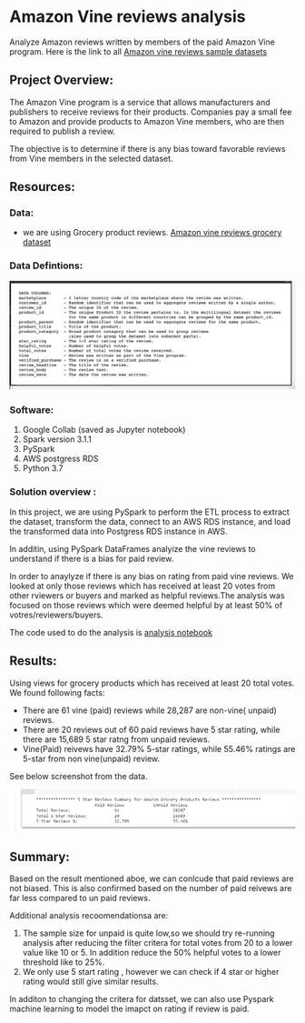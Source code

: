 # Amazon Vine reviews analysis

Analyze Amazon reviews written by members of the paid Amazon Vine program. Here is the link to all [Amazon vine reviews sample datasets](https://s3.amazonaws.com/amazon-reviews-pds/tsv/index.txt)

## Project Overview:
The Amazon Vine program is a service that allows manufacturers and publishers to receive reviews for their products. Companies  pay a small fee to Amazon and provide products to Amazon Vine members, who are then required to publish a review.

The objective is to determine if there is any bias toward favorable reviews from Vine members in the selected dataset.   


## Resources:

### Data:
- we are using Grocery product reviews. 
[Amazon vine reviews grocery dataset](https://s3.amazonaws.com/amazon-reviews-pds/tsv/amazon_reviews_us_Grocery_v1_00.tsv.gz)

### Data Defintions:
![Amazon vine reivews data defintions](Images/Amazon_vine_reviews_data_definition.png)

### Software:
1. Google Collab (saved as Jupyter notebook)
2. Spark version 3.1.1
3. PySpark
4. AWS postgress RDS
5. Python 3.7

### Solution overview : 

In this project, we are using PySpark to perform the ETL process to extract the dataset, transform the data, connect to an AWS RDS instance, and load the transformed data into Postgress RDS instance in AWS. 

In additin, using PySpark DataFrames analyize the vine reviews to understand if there is a bias for paid review.

In order to anaylyze if there is any bias on rating from paid vine reviews. We looked at only those reviews which has received at least 20 votes from other rviewers or buyers and marked as helpful reviews.The analysis was focused on those reviews which were deemed helpful by at least 50% of votres/reviewers/buyers.

The code used to do the analysis is [analysis notebook](Vine_Review_Analysis.ipynb)
## Results:

Using views for grocery products which has received at least 20 total votes. We found following facts:

-   There are 61 vine (paid) reviews while 28,287 are non-vine( unpaid) reviews.
-   There are 20 reviews out of 60 paid reviews have 5 star rating, while there are 15,689 5 star ratng from unpaid reviews.
- Vine(Paid) reivews have 32.79% 5-star ratings, while 55.46% ratings are 5-star from non vine(unpaid) review.

See below screenshot from the data.

![Amazon Grocery Products reviews Summary](Images/Reviews_Summary.png)

## Summary:

Based on the result mentioned aboe, we can conlcude that paid reviews are not biased. This is also confirmed based on the number of paid reivews are far less compared to un paid reviews. 

Additional analysis recoomendationsa are:
1. The sample size for unpaid is quite low,so we should try re-running analysis after reducing the filter critera for total votes from 20 to a lower value like 10 or 5. In addition reduce the 50% helpful votes to a lower threshold like to 25%.
2. We only use 5 start rating , however we can check if 4 star or higher rating would still give similar results.

In additon to changing the critera for datsset, we can also use Pyspark machine learning to model the imapct on rating if review is paid.
